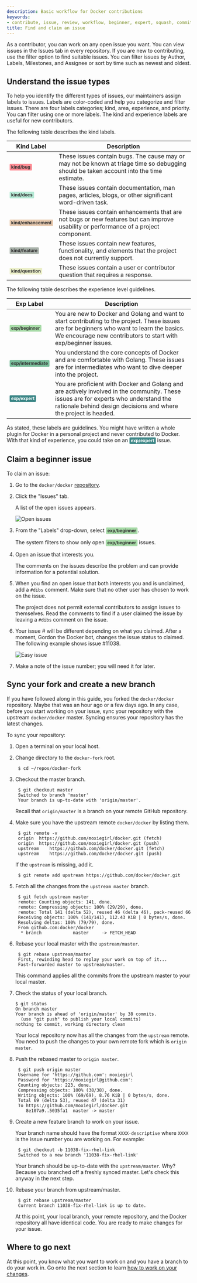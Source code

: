 ```yaml
---
description: Basic workflow for Docker contributions
keywords:
- contribute, issue, review, workflow, beginner, expert, squash, commit
title: Find and claim an issue
---
```


<!--
note: don't use blank lines inside the style-block;
hugo converts them to paragraphs, causing the styles to be ignored
-->
<style type="text/css">
.gh-label {
    display: inline-block;
    padding: 3px 4px;
    font-size: 12px;
    font-weight: bold;
    line-height: 1;
    color: #fff;
    border-radius: 2px;
}
.gh-label.beginner { background-color: #A8DBA8; color: #333333; }
.gh-label.intermediate { background-color: #79BD9A; color: #333333; }
.gh-label.expert { background-color: #3B8686; color: #ffffff; }
.gh-label.kinddocs { background-color: #A8E6CE; color: #333333; }
.gh-label.kindbug { background-color: #FF8C94; color: #333333; }
.gh-label.enhancement { background-color: #E8CAAF; color: #333333; }
.gh-label.content { background-color: #CDD3C2; color: #333333; }
.gh-label.kindfeature { background-color: #AAB3AB; color: #333333; }
.gh-label.graphics { background-color: #E1EFCB; color: #333333; }
.gh-label.improvement { background-color: #EBD2BB; color: #333333; }
.gh-label.proposal { background-color: #FFD9C0; color: #333333; }
.gh-label.kindquestion { background-color: #EBEFC9; color: #333333; }
.gh-label.usecase { background-color: #F0E4C2; color: #333333; }
.gh-label.kinddocs { background-color: #B5E9D5; color: #333333; }
</style>

As a contributor, you can work on any open issue you want. You can view
issues in the Issues tab in every repository. If you are new to
contributing, use the filter option to find suitable issues. You can
filter issues by Author, Labels, Milestones, and Assignee or sort by
time such as newest and oldest.

## Understand the issue types
To help you identify the different types of issues, our maintainers
assign labels to issues. Labels are color-coded and help you categorize
and filter issues. There are four labels categories; kind, area,
experience, and priority. You can filter using one or more labels. The
kind and experience labels are useful for new contributors.

The following table describes the kind labels.

<table>
  <thead>
    <tr>
      <th>Kind Label</th>
      <th>Description</th>
    </tr>
  </thead>
  <tbody>
    <tr>
      <td><strong class="foobar gh-label kindbug">kind/bug</strong></td>
      <td>
          These issues contain bugs. The cause may or may not be known
          at triage time so debugging should be taken account into the
          time estimate.
      </td>
    </tr>
    <tr>
      <td><strong class="gh-label kinddocs">kind/docs</strong></td>
      <td>
          These issues contain documentation, man pages, articles,
          blogs, or other significant word-driven task.
      </td>
    </tr>
    <tr>
      <td><strong class="gh-label enhancement">kind/enhancement</strong></td>
      <td>
          These issues contain enhancements that are not bugs or new
          features but can improve usability or performance of
          a project component.
      </td>
    </tr>
    <tr>
      <td><strong class="gh-label kindfeature">kind/feature</strong></td>
      <td>
          These issues contain new features, functionality, and
          elements that the project does not currently support.
      </td>
    </tr>
    <tr>
      <td><strong class="gh-label kindquestion">kind/question</strong></td>
      <td>
          These issues contain a user or contributor question that
          requires a response.
      </td>
    </tr>
  </tbody>
</table>


The following table describes the experience level guidelines.

<table>
  <thead>
    <tr>
      <th>Exp Label</th>
      <th>Description</th>
    </tr>
  </thead>
  <tbody>
    <tr>
      <td><strong class="gh-label beginner">exp/beginner</strong></td>
      <td>
          You are new to Docker and Golang and want to start
          contributing to the project. These issues are for beginners who
          want to learn the basics. We encourage new contributors to start
          with exp/beginner issues.
      </td>
    </tr>
    <tr>
      <td><strong class="gh-label intermediate">exp/intermediate</strong></td>
      <td>
          You understand the core concepts of Docker and are
          comfortable with Golang. These issues are for intermediates who
          want to dive deeper into the project.
      </td>
    </tr>
    <tr>
      <td><strong class="gh-label expert">exp/expert</strong></td>
      <td>
          You are proficient with Docker and Golang and are actively
          involved in the community. These issues are for experts who
          understand the rationale behind design decisions and where the
          project is headed.
      </td>
    </tr>
  </tbody>
</table>

As stated, these labels are guidelines. You might have written a whole
plugin for Docker in a personal project and never contributed to
Docker. With that kind of experience, you could take on an <strong
class="gh-label expert">exp/expert</strong> issue.

## Claim a beginner issue

To claim an issue:

1. Go to the `docker/docker` <a
	href="https://github.com/docker/docker" target="_blank">repository</a>.

2. Click the "Issues" tab.

    A list of the open issues appears.

    ![Open issues](images/issue_list.png)

3. From the "Labels" drop-down, select <strong class="gh-label beginner">exp/beginner</strong>.

    The system filters to show only open <strong class="gh-label beginner">exp/beginner</strong> issues.

4. Open an issue that interests you.

    The comments on the issues describe the problem and can provide information for a potential
    solution.

5. When you find an open issue that both interests you and is unclaimed, add a
`#dibs` comment. Make sure that no other user has chosen to work on the issue.

    The project does not permit external contributors to assign issues to themselves. Read
    the comments to find if a user claimed the issue by leaving a
    `#dibs` comment on the issue.

7. Your issue # will be different depending on what you claimed. After a moment, Gordon the Docker
bot, changes the issue status to claimed. The following example shows issue #11038.

    ![Easy issue](images/easy_issue.png)

8. Make a note of the issue number; you will need it for later.

## Sync your fork and create a new branch

If you have followed along in this guide, you forked the `docker/docker`
repository. Maybe that was an hour ago or a few days ago. In any case, before
you start working on your issue, sync your repository with the upstream
`docker/docker` master. Syncing ensures your repository has the latest
changes.

To sync your repository:

1. Open a terminal on your local host.

2. Change directory to the `docker-fork` root.

        $ cd ~/repos/docker-fork

3. Checkout the master branch.

        $ git checkout master
        Switched to branch 'master'
        Your branch is up-to-date with 'origin/master'.

    Recall that `origin/master` is a branch on your remote GitHub repository.

4. Make sure you have the upstream remote `docker/docker` by listing them.

        $ git remote -v
        origin	https://github.com/moxiegirl/docker.git (fetch)
        origin	https://github.com/moxiegirl/docker.git (push)
        upstream	https://github.com/docker/docker.git (fetch)
        upstream	https://github.com/docker/docker.git (push)

    If the `upstream` is missing, add it.

        $ git remote add upstream https://github.com/docker/docker.git

5. Fetch all the changes from the `upstream master` branch.

        $ git fetch upstream master
        remote: Counting objects: 141, done.
        remote: Compressing objects: 100% (29/29), done.
        remote: Total 141 (delta 52), reused 46 (delta 46), pack-reused 66
        Receiving objects: 100% (141/141), 112.43 KiB | 0 bytes/s, done.
        Resolving deltas: 100% (79/79), done.
	    From github.com:docker/docker
	     * branch            master     -> FETCH_HEAD

7. Rebase your local master with the `upstream/master`.

        $ git rebase upstream/master
        First, rewinding head to replay your work on top of it...
        Fast-forwarded master to upstream/master.

    This command applies all the commits from the upstream master to your local
    master.

8.  Check the status of your local branch.

        $ git status
        On branch master
        Your branch is ahead of 'origin/master' by 38 commits.
          (use "git push" to publish your local commits)
        nothing to commit, working directory clean

    Your local repository now has all the changes from the `upstream` remote. You
    need to push the changes to your own remote fork which is `origin master`.

9. Push the rebased master to `origin master`.

        $ git push origin master
        Username for 'https://github.com': moxiegirl
        Password for 'https://moxiegirl@github.com':
        Counting objects: 223, done.
        Compressing objects: 100% (38/38), done.
        Writing objects: 100% (69/69), 8.76 KiB | 0 bytes/s, done.
        Total 69 (delta 53), reused 47 (delta 31)
        To https://github.com/moxiegirl/docker.git
           8e107a9..5035fa1  master -> master

9. Create a new feature branch to work on your issue.

    Your branch name should have the format `XXXX-descriptive` where `XXXX` is
    the issue number you are working on. For example:

        $ git checkout -b 11038-fix-rhel-link
        Switched to a new branch '11038-fix-rhel-link'

    Your branch should be up-to-date with the `upstream/master`. Why? Because you
    branched off a freshly synced master.  Let's check this anyway in the next
    step.

9. Rebase your branch from upstream/master.

        $ git rebase upstream/master
        Current branch 11038-fix-rhel-link is up to date.

    At this point, your local branch, your remote repository, and the Docker
    repository all have identical code. You are ready to make changes for your
    issue.


## Where to go next

At this point, you know what you want to work on and you have a branch to do
your work in.  Go onto the next section to learn [how to work on your
changes](work-issue.md).
